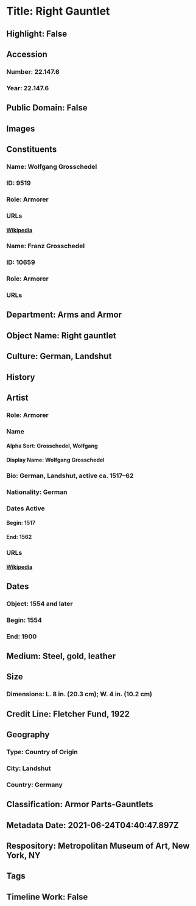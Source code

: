 # Title: Right Gauntlet
## Highlight: False
## Accession
### Number: 22.147.6
### Year: 22.147.6
## Public Domain: False
## Images
## Constituents
### Name: Wolfgang Grosschedel
### ID: 9519
### Role: Armorer
### URLs
#### [Wikipedia](https://www.wikidata.org/wiki/Q65554952)
### Name: Franz Grosschedel
### ID: 10659
### Role: Armorer
### URLs
## Department: Arms and Armor
## Object Name: Right gauntlet
## Culture: German, Landshut
## History
## Artist
### Role: Armorer
### Name
#### Alpha Sort: Grosschedel, Wolfgang
#### Display Name: Wolfgang Grosschedel
### Bio: German, Landshut, active ca. 1517–62
### Nationality: German
### Dates Active
#### Begin: 1517
#### End: 1562
### URLs
#### [Wikipedia](https://www.wikidata.org/wiki/Q65554952)
## Dates
### Object: 1554 and later
### Begin: 1554
### End: 1900
## Medium: Steel, gold, leather
## Size
### Dimensions: L. 8 in. (20.3 cm); W. 4 in. (10.2 cm)
## Credit Line: Fletcher Fund, 1922
## Geography
### Type: Country of Origin
### City: Landshut
### Country: Germany
## Classification: Armor Parts-Gauntlets
## Metadata Date: 2021-06-24T04:40:47.897Z
## Respository: Metropolitan Museum of Art, New York, NY
## Tags
## Timeline Work: False